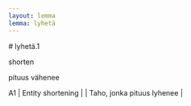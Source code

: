 ```yaml
---
layout: lemma
lemma: lyhetä
---
```


<div class="sense">
# <span class="sensename">lyhetä.1</span>

<span class="description">shorten</span>

<span class="description">pituus vähenee</span>

A1 | Entity shortening |   | Taho, jonka pituus lyhenee |  

</div>

